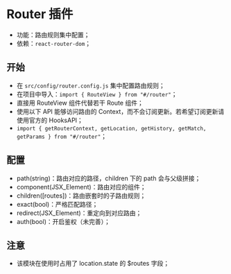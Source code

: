 # Router 插件

- 功能：路由规则集中配置；
- 依赖：`react-router-dom`；

## 开始

- 在 `src/config/router.config.js` 集中配置路由规则；
- 在项目中导入：`import { RouteView } from "#/router"`；
- 直接用 RouteView  组件代替若干 Route 组件；
- 使用以下 API 能够访问路由的 Context，而不会订阅更新。若希望订阅更新请使用官方的 HooksAPI；
- `import { getRouterContext, getLocation, getHistory, getMatch, getParams } from "#/router"`；

## 配置

- path(string)：路由对应的路径，children 下的 path 会与父级拼接；
- component(JSX_Element)：路由对应的组件；
- children([routes])：路由嵌套时的子路由规则；
- exact(bool)：严格匹配路径；
- redirect(JSX_Element)：重定向到对应路由；
- auth(bool)：开启鉴权（未完善）；

## 注意

- 该模块在使用时占用了 location.state 的 $routes 字段；